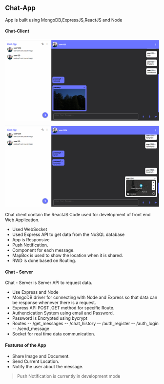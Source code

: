 ## Chat-App

App is built using MongoDB,ExpressJS,ReactJS and Node

#### Chat-Client

![App](https://github.com/pradeep99909/chat-app/blob/master/1.PNG?raw=true)

![App](https://github.com/pradeep99909/chat-app/blob/master/2.PNG?raw=true)

Chat client contain the ReactJS Code used for development of front end Web Application.

- Used WebSocket
- Used Express API to get data from the NoSQL database
- App is Responsive
- Push Notification.
- Component for each message.
- MapBox is used to show the location when it is shared.
- RWD is done based on Routing.

#### Chat - Server

Chat - Server is Server API to request data.

- Use Express and Node
- MongoDB driver for connecting with Node and Express so that data can be response whenever there is a request.
- Express API POST ,GET method for specific Route.
- Authencication System using email and Password.
- Password is Encrypted using bycrypt
- Routes
  -- /get_messages
  -- /chat_history
  -- /auth_register
  -- /auth_login
  -- /send_message
- Socket for real time data communication.

#### Features of the App

- Share Image and Document.
- Send Current Location.
- Notify the user about the message.

> Push Notification is currently in development mode
